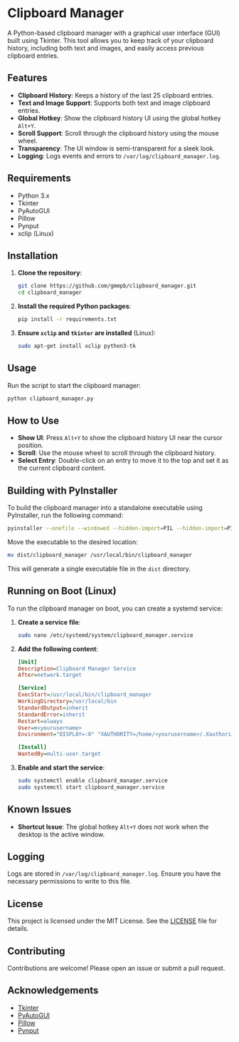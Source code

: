 # Clipboard Manager
A Python-based clipboard manager with a graphical user interface (GUI) built using Tkinter. This tool allows you to keep track of your clipboard history, including both text and images, and easily access previous clipboard entries.

## Features

- **Clipboard History**: Keeps a history of the last 25 clipboard entries.
- **Text and Image Support**: Supports both text and image clipboard entries.
- **Global Hotkey**: Show the clipboard history UI using the global hotkey `Alt+Y`.
- **Scroll Support**: Scroll through the clipboard history using the mouse wheel.
- **Transparency**: The UI window is semi-transparent for a sleek look.
- **Logging**: Logs events and errors to `/var/log/clipboard_manager.log`.

## Requirements

- Python 3.x
- Tkinter
- PyAutoGUI
- Pillow
- Pynput
- xclip (Linux)

## Installation

1. **Clone the repository**:
    ```sh
    git clone https://github.com/gmmpb/clipboard_manager.git
    cd clipboard_manager
    ```

2. **Install the required Python packages**:
    ```sh
    pip install -r requirements.txt
    ```

3. **Ensure `xclip` and `tkinter` are installed** (Linux):
    ```sh
    sudo apt-get install xclip python3-tk
    ```

## Usage

Run the script to start the clipboard manager:
```sh
python clipboard_manager.py
```

## How to Use

- **Show UI**: Press `Alt+Y` to show the clipboard history UI near the cursor position.
- **Scroll**: Use the mouse wheel to scroll through the clipboard history.
- **Select Entry**: Double-click on an entry to move it to the top and set it as the current clipboard content.

## Building with PyInstaller

To build the clipboard manager into a standalone executable using PyInstaller, run the following command:
```sh
pyinstaller --onefile --windowed --hidden-import=PIL --hidden-import=PIL.Image --hidden-import=PIL.ImageTk --hidden-import=tkinter --hidden-import=PIL._tkinter_finder clipboard_manager.py
```

Move the executable to the desired location:
```sh
mv dist/clipboard_manager /usr/local/bin/clipboard_manager
```

This will generate a single executable file in the `dist` directory.

## Running on Boot (Linux)

To run the clipboard manager on boot, you can create a systemd service:

1. **Create a service file**:
    ```sh
    sudo nano /etc/systemd/system/clipboard_manager.service
    ```

2. **Add the following content**:
    ```ini
    [Unit]
    Description=Clipboard Manager Service
    After=network.target

    [Service]
    ExecStart=/usr/local/bin/clipboard_manager
    WorkingDirectory=/usr/local/bin
    StandardOutput=inherit
    StandardError=inherit
    Restart=always
    User=m<yourusername>
    Environment="DISPLAY=:0" "XAUTHORITY=/home/<yourusername>/.Xauthority"

    [Install]
    WantedBy=multi-user.target
    ```

3. **Enable and start the service**:
    ```sh
    sudo systemctl enable clipboard_manager.service
    sudo systemctl start clipboard_manager.service
    ```

## Known Issues

- **Shortcut Issue**: The global hotkey `Alt+Y` does not work when the desktop is the active window.

## Logging

Logs are stored in `/var/log/clipboard_manager.log`. Ensure you have the necessary permissions to write to this file.

## License

This project is licensed under the MIT License. See the [LICENSE](LICENSE) file for details.

## Contributing

Contributions are welcome! Please open an issue or submit a pull request.

## Acknowledgements

- [Tkinter](https://docs.python.org/3/library/tkinter.html)
- [PyAutoGUI](https://pyautogui.readthedocs.io/)
- [Pillow](https://python-pillow.org/)
- [Pynput](https://pynput.readthedocs.io/)